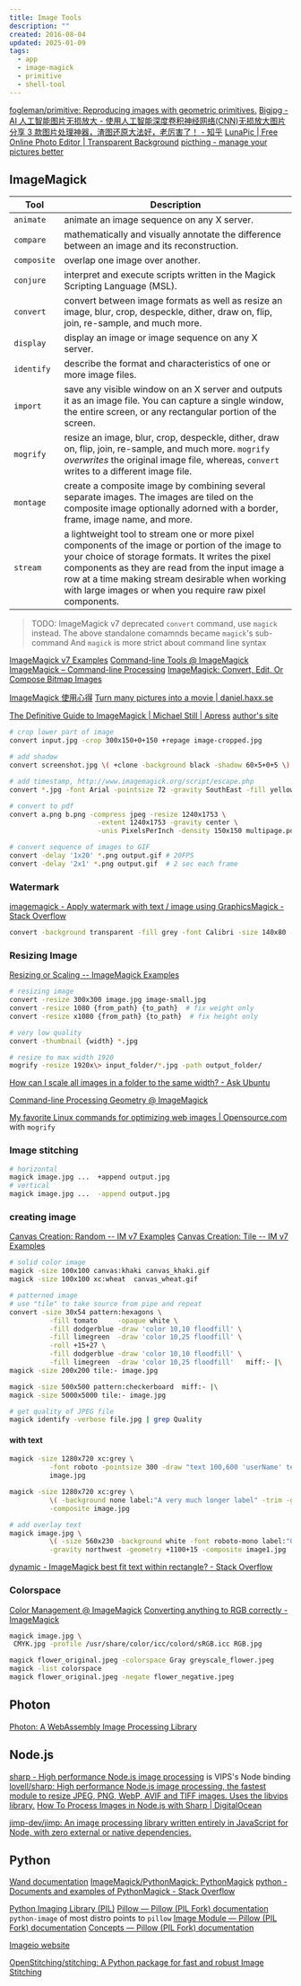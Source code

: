 ```yaml
---
title: Image Tools
description: ""
created: 2016-08-04
updated: 2025-01-09
tags:
  - app
  - image-magick
  - primitive
  - shell-tool
---
```


[fogleman/primitive: Reproducing images with geometric primitives.](https://github.com/fogleman/primitive)
[Bigjpg - AI 人工智能图片无损放大 - 使用人工智能深度卷积神经网络(CNN)无损放大图片](https://bigjpg.com/)
[分享 3 款图片处理神器，渣图还原大法好，老厉害了！ - 知乎](https://zhuanlan.zhihu.com/p/61399728)
[LunaPic | Free Online Photo Editor | Transparent Background](https://www7.lunapic.com/editor/?action=transparent)
[picthing - manage your pictures better](https://pic.ping.gg/)

## ImageMagick

| Tool        | Description                                                                                                                                                                                                                                                                                                             |
| ----------- | ----------------------------------------------------------------------------------------------------------------------------------------------------------------------------------------------------------------------------------------------------------------------------------------------------------------------- |
| `animate`   | animate an image sequence on any X server.                                                                                                                                                                                                                                                                              |
| `compare`   | mathematically and visually annotate the difference between an image and its reconstruction.                                                                                                                                                                                                                            |
| `composite` | overlap one image over another.                                                                                                                                                                                                                                                                                         |
| `conjure`   | interpret and execute scripts written in the Magick Scripting Language (MSL).                                                                                                                                                                                                                                           |
| `convert`   | convert between image formats as well as resize an image, blur, crop, despeckle, dither, draw on, flip, join, re-sample, and much more.                                                                                                                                                                                 |
| `display`   | display an image or image sequence on any X server.                                                                                                                                                                                                                                                                     |
| `identify`  | describe the format and characteristics of one or more image files.                                                                                                                                                                                                                                                     |
| `import`    | save any visible window on an X server and outputs it as an image file. You can capture a single window, the entire screen, or any rectangular portion of the screen.                                                                                                                                                   |
| `mogrify`   | resize an image, blur, crop, despeckle, dither, draw on, flip, join, re-sample, and much more. `mogrify` _overwrites_ the original image file, whereas, `convert` writes to a different image file.                                                                                                                     |
| `montage`   | create a composite image by combining several separate images. The images are tiled on the composite image optionally adorned with a border, frame, image name, and more.                                                                                                                                               |
| `stream`    | a lightweight tool to stream one or more pixel components of the image or portion of the image to your choice of storage formats. It writes the pixel components as they are read from the input image a row at a time making stream desirable when working with large images or when you require raw pixel components. |

> TODO: ImageMagick v7 deprecated `convert` command, use `magick` instead.
> The above standalone comamnds became `magick`'s sub-command
> And `magick` is more strict about command line syntax

[ImageMagick v7 Examples](http://www.imagemagick.org/Usage/)
[Command-line Tools @ ImageMagick](http://www.imagemagick.org/script/command-line-tools.php)
[ImageMagick – Command-line Processing](https://imagemagick.org/script/command-line-processing.php)
[ImageMagick: Convert, Edit, Or Compose Bitmap Images](http://www.imagemagick.org/script/index.php)

[ImageMagick 使用心得](http://www.charry.org/docs/linux/ImageMagick/ImageMagick.html)
[Turn many pictures into a movie | daniel.haxx.se](https://daniel.haxx.se/blog/2016/03/11/turn-many-pictures-into-a-movie/)

[The Definitive Guide to ImageMagick | Michael Still | Apress](http://www.apress.com/us/book/9781590595909) [author's site](http://www.stillhq.com/imagemagick/book/)

```sh
# crop lower part of image
convert input.jpg -crop 300x150+0+150 +repage image-cropped.jpg

# add shadow
convert screenshot.jpg \( +clone -background black -shadow 60×5+0+5 \) +swap -background white -layers merge +repage shadow.jpg

# add timestamp, http://www.imagemagick.org/script/escape.php
convert *.jpg -font Arial -pointsize 72 -gravity SouthEast -fill yellow -annotate +100+100 %[exif:datetime] output-%d.jpg

# convert to pdf
convert a.png b.png -compress jpeg -resize 1240x1753 \
                      -extent 1240x1753 -gravity center \
                      -unis PixelsPerInch -density 150x150 multipage.pdf

# convert sequence of images to GIF
convert -delay '1x20' *.png output.gif # 20FPS
convert -delay '2x1' *.png output.gif  # 2 sec each frame
```

### Watermark

[imagemagick - Apply watermark with text / image using GraphicsMagick - Stack Overflow](https://stackoverflow.com/questions/20997701/apply-watermark-with-text-image-using-graphicsmagick)

```sh
convert -background transparent -fill grey -font Calibri -size 140x80 -pointsize 14 -gravity southeast label:'copyright text' output.png
```

### Resizing Image

[Resizing or Scaling -- ImageMagick Examples](https://www.imagemagick.org/Usage/resize/)

```sh
# resizing image
convert -resize 300x300 image.jpg image-small.jpg
convert -resize 1080 {from_path} {to_path}  # fix weight only
convert -resize x1080 {from_path} {to_path}  # fix height only

# very low quality
convert -thumbnail {width} *.jpg

# resize to max width 1920
mogrify -resize 1920x\> input_folder/*.jpg -path output_folder/
```

[How can I scale all images in a folder to the same width? - Ask Ubuntu](https://askubuntu.com/questions/135477/how-can-i-scale-all-images-in-a-folder-to-the-same-width)

[Command-line Processing Geometry @ ImageMagick](http://www.imagemagick.org/script/command-line-processing.php#geometry)

[My favorite Linux commands for optimizing web images | Opensource.com](https://opensource.com/article/21/12/optimize-web-images-linux) with `mogrify`

### Image stitching

```sh
# horizontal
magick image.jpg ...  +append output.jpg
# vertical
magick image.jpg ...  -append output.jpg
```

### creating image

[Canvas Creation: Random -- IM v7 Examples](https://legacy.imagemagick.org/Usage/canvas/#random)
[Canvas Creation: Tile -- IM v7 Examples](https://legacy.imagemagick.org/Usage/canvas/#tile)

```sh
# solid color image
magick -size 100x100 canvas:khaki canvas_khaki.gif
magick -size 100x100 xc:wheat  canvas_wheat.gif

# patterned image
# use "tile" to take source from pipe and repeat
convert -size 30x54 pattern:hexagons \
          -fill tomato     -opaque white \
          -fill dodgerblue -draw 'color 10,10 floodfill' \
          -fill limegreen  -draw 'color 10,25 floodfill' \
          -roll +15+27 \
          -fill dodgerblue -draw 'color 10,10 floodfill' \
          -fill limegreen  -draw 'color 10,25 floodfill'   miff:- |\
magick -size 200x200 tile:- image.jpg

magick -size 500x500 pattern:checkerboard  miff:- |\
magick -size 5000x5000 tile:- image.jpg
```

```sh
# get quality of JPEG file
magick identify -verbose file.jpg | grep Quality
```

#### with text

```sh
magick -size 1280x720 xc:grey \
          -font roboto -pointsize 300 -draw "text 100,600 'userName' text 100,300 'userTitle'"  \
          image.jpg

magick -size 1280x720 xc:grey \
          \( -background none label:"A very much longer label" -trim -gravity center \) \
          -composite image.jpg

# add overlay text
magick image.jpg \
          \( -size 560x230 -background white -font roboto-mono label:"0001" -trim -gravity center -extent 560x230 \) \
          -gravity northwest -geometry +1100+15 -composite image1.jpg
```

[dynamic - ImageMagick best fit text within rectangle? - Stack Overflow](https://stackoverflow.com/questions/39764846/imagemagick-best-fit-text-within-rectangle)

### Colorspace

[Color Management @ ImageMagick](https://imagemagick.org/script/color-management.php)
[Converting anything to RGB correctly - ImageMagick](https://www.imagemagick.org/discourse-server/viewtopic.php?t=16464)

```sh
magick image.jpg \
 CMYK.jpg -profile /usr/share/color/icc/colord/sRGB.icc RGB.jpg
```

```sh
magick flower_original.jpeg -colorspace Gray greyscale_flower.jpeg
magick -list colorspace
magick flower_original.jpeg -negate flower_negative.jpeg
```

## Photon

[Photon: A WebAssembly Image Processing Library](https://silvia-odwyer.github.io/photon/)

## Node.js

[sharp - High performance Node.js image processing](https://sharp.pixelplumbing.com/) is VIPS's Node binding
[lovell/sharp: High performance Node.js image processing, the fastest module to resize JPEG, PNG, WebP, AVIF and TIFF images. Uses the libvips library.](https://github.com/lovell/sharp)
[How To Process Images in Node.js with Sharp | DigitalOcean](https://www.digitalocean.com/community/tutorials/how-to-process-images-in-node-js-with-sharp)

[jimp-dev/jimp: An image processing library written entirely in JavaScript for Node, with zero external or native dependencies.](https://github.com/jimp-dev/jimp)

## Python

[Wand documentation](http://docs.wand-py.org/en/latest/index.html#)
[ImageMagick/PythonMagick: PythonMagick](https://github.com/ImageMagick/PythonMagick)
[python - Documents and examples of PythonMagick - Stack Overflow](http://stackoverflow.com/questions/1740158/documents-and-examples-of-pythonmagick/5188661#5188661)

[Python Imaging Library (PIL)](http://www.pythonware.com/products/pil/)
[Pillow — Pillow (PIL Fork) documentation](http://pillow.readthedocs.io/en/latest/)
`python-image` of most distro points to `pillow`
[Image Module — Pillow (PIL Fork) documentation](https://pillow.readthedocs.io/en/stable/reference/Image.html)
[Concepts — Pillow (PIL Fork) documentation](https://pillow.readthedocs.io/en/stable/handbook/concepts.html)

[Imageio website](https://imageio.github.io/)

[OpenStitching/stitching: A Python package for fast and robust Image Stitching](https://github.com/OpenStitching/stitching)
